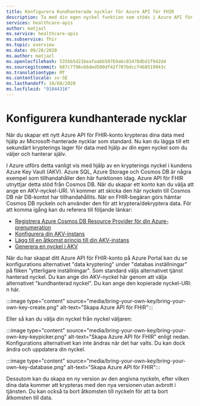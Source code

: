 ```yaml
---
title: Konfigurera Kundhanterade nycklar för Azure API för FHIR
description: Ta med din egen nyckel funktion som stöds i Azure API för FHIR via Cosmos DB
services: healthcare-apis
author: matjazl
ms.service: healthcare-apis
ms.subservice: fhir
ms.topic: overview
ms.date: 09/28/2020
ms.author: matjazl
ms.openlocfilehash: 535bb5d21beafaabb50769a6c03478dbd1f942d4
ms.sourcegitcommit: b87c7796c66ded500df42f707bdccf468519943c
ms.translationtype: MT
ms.contentlocale: sv-SE
ms.lasthandoff: 10/08/2020
ms.locfileid: "91844316"
---
```

# <a name="configure-customer-managed-keys"></a>Konfigurera kundhanterade nycklar

När du skapar ett nytt Azure API för FHIR-konto krypteras dina data med hjälp av Microsoft-hanterade nycklar som standard. Nu kan du lägga till ett sekundärt krypterings lager för data med hjälp av din egen nyckel som du väljer och hanterar själv.

I Azure utförs detta vanligt vis med hjälp av en krypterings nyckel i kundens Azure Key Vault (AKV). Azure SQL, Azure Storage och Cosmos DB är några exempel som tillhandahåller den här funktionen idag. Azure API för FHIR utnyttjar detta stöd från Cosmos DB. När du skapar ett konto kan du välja att ange en AKV-nyckel-URI. Vi kommer att skicka den här nyckeln till Cosmos DB när DB-kontot har tillhandahållits. När en FHIR-begäran görs hämtar Cosmos DB nyckeln och använder den för att kryptera/dekryptera data. För att komma igång kan du referera till följande länkar:

- [Registrera Azure Cosmos DB Resource Provider för din Azure-prenumeration](https://docs.microsoft.com/azure/cosmos-db/how-to-setup-cmk#register-resource-provider) 
- [Konfigurera din AKV-instans](https://docs.microsoft.com/azure/cosmos-db/how-to-setup-cmk#configure-your-azure-key-vault-instance)
-  [Lägg till en åtkomst princip till din AKV-instans](https://docs.microsoft.com/azure/cosmos-db/how-to-setup-cmk#add-an-access-policy-to-your-azure-key-vault-instance)
- [Generera en nyckel i AKV](https://docs.microsoft.com/azure/cosmos-db/how-to-setup-cmk#generate-a-key-in-azure-key-vault)

När du har skapat ditt Azure API för FHIR-konto på Azure Portal kan du se konfigurations alternativet "data kryptering" under "databas inställningar" på fliken "ytterligare inställningar". Som standard väljs alternativet tjänst hanterad nyckel. Du kan ange din AKV-nyckel här genom att välja alternativet "kundhanterad nyckel". Du kan ange den kopierade nyckel-URI: n här.

:::image type="content" source="media/bring-your-own-key/bring-your-own-key-create.png" alt-text="Skapa Azure API för FHIR":::

Eller så kan du välja din nyckel från nyckel väljaren:

:::image type="content" source="media/bring-your-own-key/bring-your-own-key-keypicker.png" alt-text="Skapa Azure API för FHIR" enligt nedan. Konfigurations alternativet kan inte ändras när det har valts. Du kan dock ändra och uppdatera din nyckel.

:::image type="content" source="media/bring-your-own-key/bring-your-own-key-database.png" alt-text="Skapa Azure API för FHIR":::

Dessutom kan du skapa en ny version av den angivna nyckeln, efter vilken dina data kommer att krypteras med den nya versionen utan avbrott i tjänsten. Du kan också ta bort åtkomsten till nyckeln för att ta bort åtkomsten till data.
